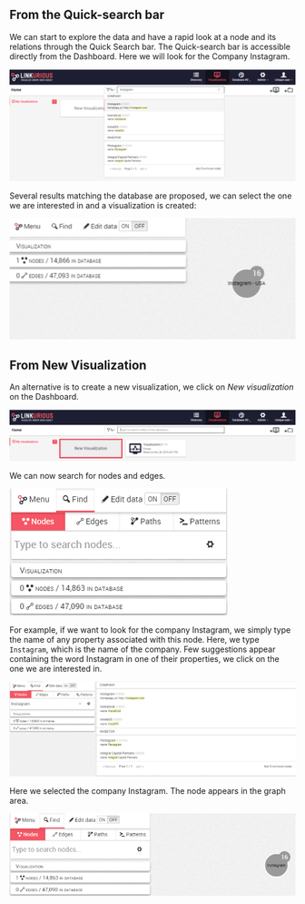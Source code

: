 ## From the Quick-search bar

We can start to explore the data and have a rapid look at a node and its 
relations through the Quick Search bar. 
The Quick-search bar is accessible directly from the Dashboard. 
Here we will look for the Company Instagram.

![](FromQB.png)

Several results matching the database are proposed, we can select the 
one we are interested in and a visualization is created:

![](Created_f_D.png)

## From New Visualization

An alternative is to create a new visualization, we click on 
*New visualization* on the Dashboard.

![](FromD.png)

We can now search for nodes and edges.

![](Find.png)

For example, if we want to look for the company Instagram, we simply 
type the name of any property associated with this node. 
Here, we type `Instagram`, which is the name of the company. 
Few suggestions appear containing the word Instagram in one of their 
properties, we click on the one we are interested in.

![](Find_Example.png)

Here we selected the company Instagram. The node appears in the graph 
area.

![](1st_Visualization.png)
